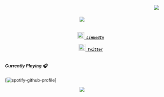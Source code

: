 <img align="right" src="https://visitor-badge.laobi.icu/badge?page_id=komekez.komekez">

<h1 align="center">
  <a href="https://git.io/typing-svg">
    <img src="https://readme-typing-svg.herokuapp.com?font=ARIAL&color=F7A24C&center=true&size=30&lines=Hey!+👋+;Kaustubh+here">
  </a>
</h1>

<h5 align="center">
    <code>
        <a href="https://www.linkedin.com/in/kausr2595/" title="LinkedIN"><img width="22" src="https://img.icons8.com/color/48/000000/linkedin.png"/> LinkedIn</a>
    </code>
    <code>
        <a href="https://twitter.com/kaus_rai" title="LinkedIN"><img width="22" src="https://img.icons8.com/color/48/000000/twitter--v2.png"/> Twitter</a>
    </code>
</h5>

<div>
  <h5> Currently Playing  🎧 </h5>

  [![spotify-github-profile](https://spotify-github-profile.vercel.app/api/view?uid=31fiszru56oshdol5awd6uerrqcq&cover_image=false&theme=novatorem)]

</div>

<div align="center">
    <img src = 'https://media.giphy.com/media/ZVik7pBtu9dNS/giphy.gif'/>
<div>